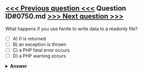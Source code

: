 [<<< Previous question <<<](0749.md)   Question ID#0750.md   [>>> Next question >>>](0751.md)
---

What happens if you use fwrite to write data to a readonly file?

- [ ] A) 0 is returned
- [ ] B) an exception is thrown
- [ ] C) a PHP fatal error occurs
- [ ] D) a PHP warning occurs

<details><summary><b>Answer</b></summary>
<p>
  Answer: <strong>A</strong>
</p>
</details>
